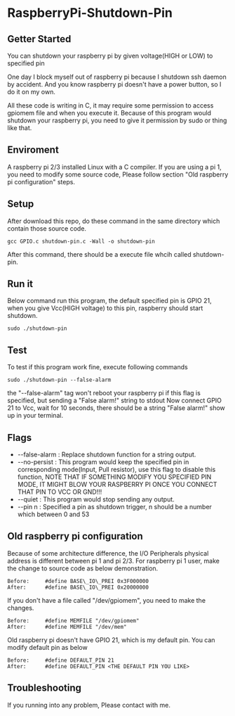 # RaspberryPi-Shutdown-Pin

## Getter Started
You can shutdown your raspberry pi by given voltage(HIGH or LOW) to specified pin

One day I block myself out of raspberry pi because I shutdown ssh daemon by accident.
And you know raspberry pi doesn't have a power button, so I do it on my own.

All these code is writing in C, it may require some permission to access gpiomem file and when you execute it.
Because of this program would shutdown your raspberry pi, you need to give it permission by sudo or thing like that.

## Enviroment
A raspberry pi 2/3 installed Linux with a C compiler.
If you are using a pi 1, you need to modify some source code, Please follow section "Old raspberry pi configuration" steps.

## Setup
After download this repo, do these command in the same directory which contain those source code.
```
gcc GPIO.c shutdown-pin.c -Wall -o shutdown-pin
```
After this command, there should be a execute file whcih called shutdown-pin.

## Run it
Below command run this program, the default specified pin is GPIO 21, when you give Vcc(HIGH voltage) to this pin, raspberry should start shutdown.
```
sudo ./shutdown-pin
```

## Test
To test if this program work fine, execute following commands
```
sudo ./shutdown-pin --false-alarm
```
the "--false-alarm" tag won't reboot your raspberry pi if this flag is specified, but sending a "False alarm!" string to stdout
Now connect GPIO 21 to Vcc, wait for 10 seconds, there should be a string "False alarm!" show up in your terminal.

## Flags
* --false-alarm : Replace shutdown function for a string output.
* --no-persist  : This program would keep the specified pin in corresponding mode(Input, Pull resistor), use this flag to disable this function, NOTE THAT IF SOMETHING MODIFY YOU SPECIFIED PIN MODE, IT MIGHT BLOW YOUR RASPBERRY PI ONCE YOU CONNECT THAT PIN TO VCC OR GND!!!
* --quiet       : This program would stop sending any output.
* --pin n       : Specified a pin as shutdown trigger, n should be a number which between 0 and 53

## Old raspberry pi configuration
Because of some architecture difference, the I/O Peripherals physical address is different between pi 1 and pi 2/3.
For raspberry pi 1 user, make the change to source code as below demonstration.
```
Before:     #define BASE\_IO\_PREI 0x3F000000
After:      #define BASE\_IO\_PREI 0x20000000
```

If you don't have a file called "/dev/gpiomem", you need to make the changes.
```
Before:     #define MEMFILE "/dev/gpiomem"
After:      #define MEMFILE "/dev/mem"
```

Old raspberry pi doesn't have GPIO 21, which is my default pin.
You can modify default pin as below
```
Before:     #define DEFAULT_PIN 21
After:      #define DEFAULT_PIN <THE DEFAULT PIN YOU LIKE>
``` 

## Troubleshooting
If you running into any problem, Please contact with me.

